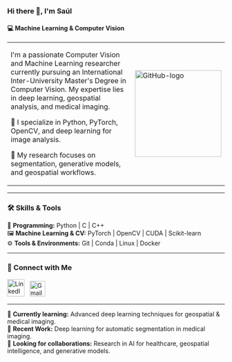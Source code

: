 ### Hi there 👋, I'm Saúl
#### 💻 Machine Learning & Computer Vision

<table>
  <tr>
    <td>
      <p>I'm a passionate Computer Vision and Machine Learning researcher currently pursuing an International Inter-University Master's Degree in Computer Vision. My expertise lies in deep learning, geospatial analysis, and medical imaging.</p>
      <p>🚀 I specialize in Python, PyTorch, OpenCV, and deep learning for image analysis.</p>
      <p>🔬 My research focuses on segmentation, generative models, and geospatial workflows.</p>
    </td>
    <td>
      <img src="https://github.com/user-attachments/assets/6129d3a8-6b20-41a2-a814-3c8c3bb5fe9c" width="200" alt="GitHub-logo">
    </td>
  </tr>
</table>

---

### 🛠 Skills & Tools  
🚀 **Programming:** Python | C | C++  
🖼 **Machine Learning & CV:** PyTorch | OpenCV | CUDA | Scikit-learn  
⚙️ **Tools & Environments:** Git | Conda | Linux | Docker  

---

### 🔗 Connect with Me  
[<img src='https://github.com/detain/svg-logos/blob/master/svg/l/linkedin-icon-3.svg' alt='LinkedIn' height='40'>](https://www.linkedin.com/in/saul-leyva-santaren/) &nbsp; 
[<img src='https://upload.wikimedia.org/wikipedia/commons/thumb/7/7e/Gmail_icon_%282020%29.svg/2560px-Gmail_icon_%282020%29.svg.png' alt='Gmail' height='36'>](mailto:saul.leyva.santaren@gmail.com)

---

🌱 **Currently learning:** Advanced deep learning techniques for geospatial & medical imaging.  
🔭 **Recent Work:** Deep learning for automatic segmentation in medical imaging.  
📌 **Looking for collaborations:** Research in AI for healthcare, geospatial intelligence, and generative models.


